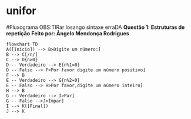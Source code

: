 # unifor
#Fluxograma OBS:TIRar losango sintaxe erraDA
**Questão 1: Estruturas de repetição**
**Feito por: Ângelo Mendonça Rodrigues**
```mermaid
flowchart TD
A([Início]) --> B>Digite um número:]
B --> C[/n/]
C --> D{n>0}
D -- Verdadeiro --> E{n%1=0}
D -- Falso --> F>Por favor digite um número positivo]
F --> B
E -- Verdadeiro --> G{n%2=0}
E -- Falso --> H>Por favor,digite um número inteiro]
H --> B
G -- Verdadeiro --> I>Par]
G -- Falso -->J>Ímpar]
I --> K([Final])
J --> K
```
